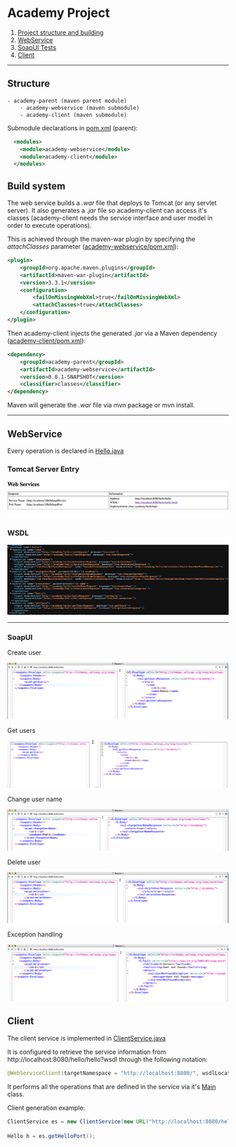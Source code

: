 # Academy Project

1. [Project structure and building](#Structure)
2. [WebService](#WebService)
3. [SoapUI Tests](#SoapUI)
4. [Client](#Client)

---
## Structure
    - academy-parent (maven parent module)
        - academy-webservice (maven submodule)
        - academy-client (maven submodule)

Submodule declarations in [pom.xml](pom.xml) (parent):
```xml
  <modules>
  	<module>academy-webservice</module>
  	<module>academy-client</module>
  </modules>
```
## Build system

The web service builds a *.war* file that deploys to Tomcat (or any servlet server). It also generates a *.jar* file so academy-client can access it's classes (academy-client needs the service interface and user model in order to execute operations). 

This is achieved through the maven-war plugin by specifying the *attachClasses* parameter ([academy-webservice/pom.xml](academy-webservice/pom.xml)):

```xml
<plugin>
	<groupId>org.apache.maven.plugins</groupId>
	<artifactId>maven-war-plugin</artifactId>
	<version>3.3.1</version>
	<configuration>
		<failOnMissingWebXml>true</failOnMissingWebXml>
		<attachClasses>true</attachClasses>
	</configuration>
</plugin>

```

Then academy-client injects the generated *.jar* via a Maven dependency ([academy-client/pom.xml](academy-client/pom.xml)):
```xml
<dependency>
  	<groupId>academy-parent</groupId>
	<artifactId>academy-webservice</artifactId>
	<version>0.0.1-SNAPSHOT</version>
	<classifier>classes</classifier>
</dependency>
```

Maven will generate the *.war* file via mvn package or mvn install.


---
## WebService

Every operation is declared in [Hello.java](academy-webservice/src/main/java/academy/Hello.java)

### Tomcat Server Entry
!["Web services"](img/webservice.png)

### WSDL
!["WSDL"](img/wsdl.png)

---- 

### SoapUI

Create user

!["createuser"](img/soapui_createuser.png)

Get users

!["getusrs"](img/soapui_getusers.png)

Change user name

!["changeusername"](img/soapui_changeusername.png)

Delete user

!["deleteuser](img/soapui_deleteuser.png)

Exception handling

!["exceptionhandling](img/soapui_exception.png)

## Client

The client service is implemented in [ClientService.java](academy-client/src/main/java/academyclient/ClientService.java)

It is configured to retrieve the service information from http://localhost:8080/hello/hello?wsdl through the following notation:

```java
@WebServiceClient(targetNamespace = "http://localhost:8080/", wsdlLocation = "http://localhost:8080/hello/hello?wsdl", name = "HelloImplService")
```

It performs all the operations that are defined in the service via it's [Main](academy-client/src/main/java/academyclient/Main.java) class.

Client generation example:

```java
ClientService es = new ClientService(new URL("http://localhost:8080/hello/hello?wsdl"), new QName("http://academy/", "HelloImplService"));

Hello h = es.getHelloPort();

```